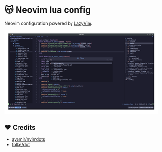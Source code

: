 # 😽 Neovim lua config

Neovim configuration powered by [LazyVim](https://github.com/LazyVim/LazyVim).

![screenshot](https://raw.githubusercontent.com/ZenLian/imglib/main/202211050611008.png)

## ❤️ Credits

- [ayamir/nvimdots](https://github.com/ayamir/nvimdots)
- [folke/dot](https://github.com/folke/dot/tree/master/config/nvim)
